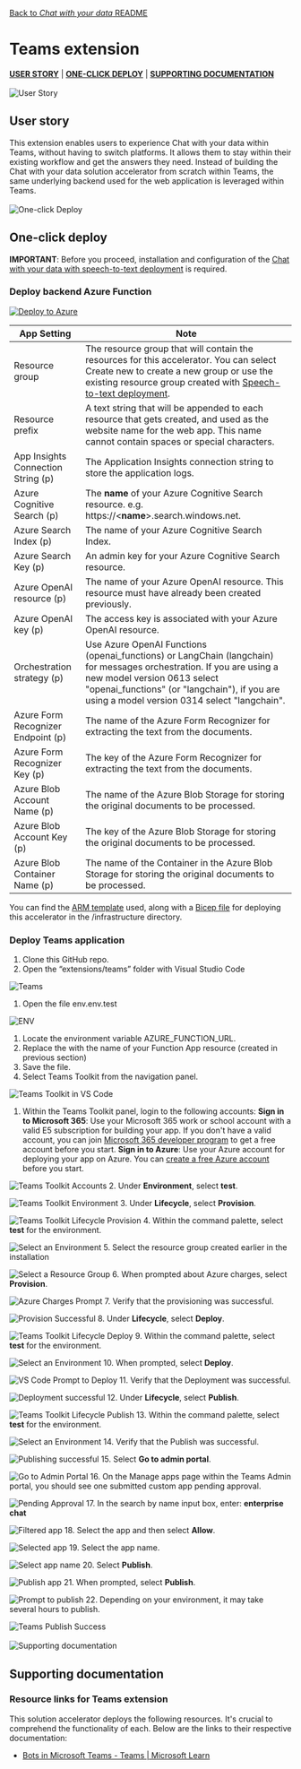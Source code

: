 [Back to *Chat with your data* README](README.md)

# Teams extension
[**USER STORY**](#user-story) | [**ONE-CLICK DEPLOY**](#one-click-deploy) | [**SUPPORTING DOCUMENTATION**](#supporting-documentation)
\
\
![User Story](/media/userStory.png)
## User story
This extension enables users to experience Chat with your data within Teams, without having to switch platforms. It allows them to stay within their existing workflow and get the answers they need. Instead of building the Chat with your data solution accelerator from scratch within Teams, the same underlying backend used for the web application is leveraged within Teams.
\
\
![One-click Deploy](/media/oneClickDeploy.png)
## One-click deploy
**IMPORTANT**: Before you proceed, installation and configuration of the [Chat with your data with speech-to-text deployment](README.md) is required.
### Deploy backend Azure Function
<!-- TODO: Updated prior to PR -->
[![Deploy to Azure](https://aka.ms/deploytoazurebutton)](https://portal.azure.com/#create/Microsoft.Template/uri/https%3A%2F%2Fraw.githubusercontent.com%2Fhunterjam%2Fchat-with-your-data-solution-accelerator%2Fmain%2Fextensions%2Finfrastructure%2Fmain.json)

| App Setting | Note |
| --- | ------------- |
|Resource group | The resource group that will contain the resources for this accelerator. You can select Create new to create a new group or use the existing resource group created with [Speech-to-text deployment](#speech-to-text-deployment). |
|Resource prefix | A text string that will be appended to each resource that gets created, and used as the website name for the web app. This name cannot contain spaces or special characters. |
|App Insights Connection String (p) | The Application Insights connection string to store the application logs. |
|Azure Cognitive Search (p) | The **name** of your Azure Cognitive Search resource. e.g. https://<**name**>.search.windows.net. |
|Azure Search Index (p) | The name of your Azure Cognitive Search Index. |
|Azure Search Key (p) | An admin key for your Azure Cognitive Search resource. |
|Azure OpenAI resource (p) | The name of your Azure OpenAI resource. This resource must have already been created previously. |
|Azure OpenAI key (p) | The access key is associated with your Azure OpenAI resource. |
|Orchestration strategy (p) | Use Azure OpenAI Functions (openai_functions) or LangChain (langchain) for messages orchestration. If you are using a new model version 0613 select "openai_functions" (or "langchain"), if you are using a model version 0314 select "langchain". |
|Azure Form Recognizer Endpoint (p) | The name of the Azure Form Recognizer for extracting the text from the documents. |
|Azure Form Recognizer Key (p) | The key of the Azure Form Recognizer for extracting the text from the documents. |
|Azure Blob Account Name (p) | The name of the Azure Blob Storage for storing the original documents to be processed. |
|Azure Blob Account Key (p) | The key of the Azure Blob Storage for storing the original documents to be processed. |
|Azure Blob Container Name (p) | The name of the Container in the Azure Blob Storage for storing the original documents to be processed. |

You can find the [ARM template](/extensions/infrastructure/main.json) used, along with a [Bicep file](/extensions/infrastructure/main.bicep) for deploying this accelerator in the /infrastructure directory.

### Deploy Teams application
1. Clone this GitHub repo.
1. Open the “extensions/teams” folder with Visual Studio Code 

![Teams](/media/teams.png) 
1. Open the file env\.env.test

![ENV](/media/teams-1.png) 
1. Locate the environment variable AZURE_FUNCTION_URL.
1. Replace the <YOUR AZURE FUNCTION NAME> with the name of your Function App resource (created in previous section)
1. Save the file.
1. Select Teams Toolkit from the navigation panel. 

![Teams Toolkit in VS Code](/media/teams-2.png) 
1. Within the Teams Toolkit panel, login to the following accounts:
  **Sign in to Microsoft 365**: Use your Microsoft 365 work or school account with a valid E5 subscription for building your app. If you don't have a valid account, you can join [Microsoft 365 developer program](https://developer.microsoft.com/microsoft-365/dev-program) to get a free account before you start.
  **Sign in to Azure**: Use your Azure account for deploying your app on Azure. You can [create a free Azure account](https://azure.microsoft.com/free/) before you start.

![Teams Toolkit Accounts](/media/teams-3.png)
2. Under **Environment**, select **test**.

![Teams Toolkit Environment](/media/teams-4.png)
3. Under **Lifecycle**, select **Provision**.

![Teams Toolkit Lifecycle Provision](/media/teams-5.png)
4. Within the command palette, select **test** for the environment.

![Select an Environment](/media/teams-6.png) 
5. Select the resource group created earlier in the installation

![Select a Resource Group](/media/teams-7.png) 
6. When prompted about Azure charges, select **Provision**.

![Azure Charges Prompt](/media/teams-8.png)
7. Verify that the provisioning was successful.

![Provision Successful](/media/teams-9.png)
8. Under **Lifecycle**, select **Deploy**.

![Teams Toolkit Lifecycle Deploy](/media/teams-10.png) 
9. Within the command palette, select **test** for the environment.

![Select an Environment](/media/teams-6.png) 
10. When prompted, select **Deploy**.

![VS Code Prompt to Deploy](/media/teams-11.png) 
11. Verify that the Deployment was successful.

![Deployment successful](/media/teams-12.png)
12. Under **Lifecycle**, select **Publish**.

![Teams Toolkit Lifecycle Publish](/media/teams-13.png)
13. Within the command palette, select **test** for the environment.

![Select an Environment](/media/teams-6.png) 
14. Verify that the Publish was successful.

![Publishing successful](/media/teams-14.png) 
15. Select **Go to admin portal**.

![Go to Admin Portal](/media/teams-15.png) 
16. On the Manage apps page within the Teams Admin portal, you should see one submitted custom app pending approval.

![Pending Approval](/media/teams-16.png) 
17. In the search by name input box, enter: **enterprise chat**

![Filtered app](/media/teams-17.png) 
18. Select the app and then select **Allow**.

![Selected app](/media/teams-18.png) 
19. Select the app name.

![Select app name](/media/teams-19.png) 
20. Select **Publish**.

![Publish app](/media/teams-20.png)
21. When prompted, select **Publish**.

![Prompt to publish](/media/teams-21.png) 
22. Depending on your environment, it may take several hours to publish.

![Teams Publish Success](/media/teams-22.png) 
\
\
![Supporting documentation](/media/supportingDocuments.png)
## Supporting documentation
### Resource links for Teams extension
This solution accelerator deploys the following resources. It's crucial to comprehend the functionality of each. Below are the links to their respective documentation:
- [Bots in Microsoft Teams - Teams | Microsoft Learn](https://learn.microsoft.com/en-us/microsoftteams/platform/bots/what-are-bots)
